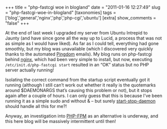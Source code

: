 +++
title = "php-fastcgi woe in blogland"
date = "2011-01-16 12:27:49"
slug = "php-fastcgi-woe-in-blogland"
[taxonomies]
tags = ['blog','general','nginx','php','php-cgi','ubuntu']
[extra]
show_comments = "false"
+++

At the end of last week I upgraded my server from Ubuntu Intrepid to Jaunty (and have since gone all the way up to Lucid, a process that was not as simple as I would have liked). As far as I could tell, everything had gone smoothly, but my blog was unavailable (which I discovered very quickly thanks to the automated [Pingdom](http://pingdom.com) emails). My blog runs on php-fastcgi behind [nginx](http://wiki.nginx.org/Main), which had been very simple to install, but now, executing `/etc/init.d/php-fastcgi start` resulted in an “OK” status but no PHP server actually running!

Isolating the correct command from the startup script eventually got it running (although I still can’t work out whether it really is the quotemarks around $DAEMONARGS that’s causing this problem or not), but it stops again after a couple of hours. I can only guess that this is because I’ve been running it as a simple sudo and without &amp; – but surely [start-stop-daemon](http://man.cx/start-stop-daemon(8)) should handle all this for me?!

Anyway, an investigation into [PHP-FPM](http://php-fpm.org/) as an alternative is underway, and this here blog will be massively intermittent until then!
